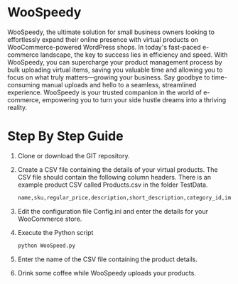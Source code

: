# WooSpeedy

WooSpeedy, the ultimate solution for small business owners looking to effortlessly expand their online presence with virtual products on WooCommerce-powered WordPress shops. In today's fast-paced e-commerce landscape, the key to success lies in efficiency and speed. With WooSpeedy, you can supercharge your product management process by bulk uploading virtual items, saving you valuable time and allowing you to focus on what truly matters—growing your business. Say goodbye to time-consuming manual uploads and hello to a seamless, streamlined experience. WooSpeedy is your trusted companion in the world of e-commerce, empowering you to turn your side hustle dreams into a thriving reality.

# Step By Step Guide
1. Clone or download the GIT repository. 

2.  Create a CSV file containing the details of your virtual products. The CSV file should contain the following column headers. There is an example product CSV called Products.csv in the folder TestData.
    ```sh
    name,sku,regular_price,description,short_description,category_id,image1,image2,image3,download1,download2,download3
    ```
2. Edit the configuration file Config.ini and enter the details for your WooCommerce store.

3. Execute the Python script
    ```sh
    python WooSpeed.py
    ```
4. Enter the name of the CSV file containing the product details.

5. Drink some coffee while WooSpeedy uploads your products.


